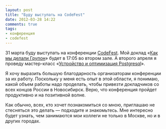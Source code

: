 ```yaml
---
layout: post
title: "Буду выступать на CodeFest"
date: 2012-03-28 14:22
comments: true
tags:
- конференция
- codefest
---
```


31 марта буду выступать на конференции [CodeFest](http://codefest.ru/). Мой доклад
«[Как мы делали Групон](http://codefest.ru/program/2012-03/groupon/)» будет в 17:05 во втором зале. А
второго апреля я проведу мастер-класс «[Устройство и оптимизация Postgresql](http://codefest.ru/training-2012-03/evtuhovich)».

Я хочу выразить большую благодарность организаторам конференции за их работу. Поскольку у меня есть опыт в этой области,
я понимаю, какой объем работы надо проделать, чтобы привезти докладчиков со всех концов России в Новосибирск. Верю, что
конференция пройдет продуктивно и на позитивной волне.

Как обычно, всех, кто хочет познакомиться со мною, приглашаю не стесняться это делать — подходите и знакомьтесь. Мне интересно будет
узнать, чем занимаются мои коллеги не только в Москве, но и в других городах.
